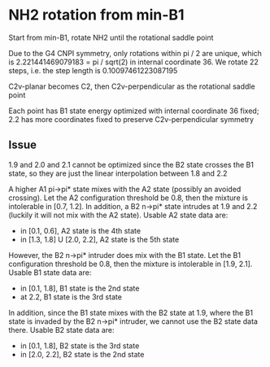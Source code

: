 # NH2 rotation from min-B1
Start from min-B1, rotate NH2 until the rotational saddle point

Due to the G4 CNPI symmetry, only rotations within pi / 2 are unique, which is 2.221441469079183 = pi / sqrt(2) in internal coordinate 36. We rotate 22 steps, i.e. the step length is 0.10097461223087195

C2v-planar becomes C2, then C2v-perpendicular as the rotational saddle point

Each point has B1 state energy optimized with internal coordinate 36 fixed; 2.2 has more coordinates fixed to preserve C2v-perpendicular symmetry

## Issue
1.9 and 2.0 and 2.1 cannot be optimized since the B2 state crosses the B1 state, so they are just the linear interpolation between 1.8 and 2.2

A higher A1 pi->pi* state mixes with the A2 state (possibly an avoided crossing). Let the A2 configuration threshold be 0.8, then the mixture is intolerable in [0.7, 1.2]. In addition, a B2 n->pi* state intrudes at 1.9 and 2.2 (luckily it will not mix with the A2 state). Usable A2 state data are:
* in [0.1, 0.6], A2 state is the 4th state
* in [1.3, 1.8] U [2.0, 2.2], A2 state is the 5th state

However, the B2 n->pi* intruder does mix with the B1 state. Let the B1 configuration threshold be 0.8, then the mixture is intolerable in [1.9, 2.1]. Usable B1 state data are:
* in [0.1, 1.8], B1 state is the 2nd state
* at 2.2, B1 state is the 3rd state

In addition, since the B1 state mixes with the B2 state at 1.9, where the B1 state is invaded by the B2 n->pi* intruder, we cannot use the B2 state data there. Usable B2 state data are:
* in [0.1, 1.8], B2 state is the 3rd state
* in [2.0, 2.2], B2 state is the 2nd state
